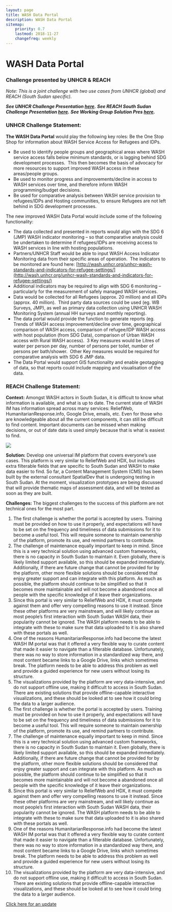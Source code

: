 ```yaml
---
layout: page
title: WASH Data Portal
description: WASH Data Portal
sitemap:
    priority: 0.7
    lastmod: 2018-11-27
    changefreq: weekly
---
```

# WASH Data Portal

### Challenge presented by UNHCR & REACH

*Note: This is a joint challenge with two use cases from UNHCR (global) and REACH (South Sudan specific).*

***See UNHCR Challenge Presentation [here](https://www.slideshare.net/dighr/challenge-4-wash-data-portal-unhcr).***
***See REACH South Sudan Challenge Presentation [here](https://www.slideshare.net/dighr/challenge-4-wash-data-portal-reach).***
***See Working Group Solution Pres [here](https://www.slideshare.net/dighr/approach-to-challenge-4-global-wash-data-portal).***


### UNHCR Challenge Statement:

**The WASH Data Portal** would play the following key roles: Be the One Stop Shop for information about WASH Service Access for Refugees and IDPs.
- Be used to identify people groups and geographical areas where WASH service access falls below minimum standards, or is lagging behind SDG development processes.  This then becomes the basis of advocacy for more resources to support improved WASH access in these areas/people groups. 
- Be used to monitor progress and improvements/decline in access to WASH services over time, and therefore inform WASH programming/budget decisions.
- Be used for comparative analysis between WASH service provision to refugees/IDPs and Hosting communities, to ensure Refugees are not left behind in SDG development processes.

The new improved WASH Data Portal would include some of the following functionality:
- The data collected and presented in reports would align with the SDG 6 (JMP) WASH indicator monitoring – so that comparative analysis could be undertaken to determine if refugees/IDPs are receiving access to WASH services in line with hosting populations.
- Partners/UNHCR Staff would be able to input WASH Access Indicator Monitoring data from their specific areas of operation.  The indicators to be monitored are found here: [http://wash.unhcr.org/unhcr-wash-standards-and-indicators-for-refugee-settings/](http://wash.unhcr.org/unhcr-wash-standards-and-indicators-for-refugee-settings/)
- Additional indicators may be required to align with SDG 6 monitoring – particularly for the measurement of safely managed WASH services.
- Data would be collected for all Refugees (approx. 20 million) and all IDPs (approx. 40 million).  Third party data sources could be used (eg. WB Surveys, JMP), as well as primary data collection using UNHCR WASH Monitoring System (annual HH surveys and monthly reporting).
- The data portal would provide the function to generate reports (eg.  Trends of WASH access improvement/decline over time, geographical comparison of WASH access, comparison of refugee/IDP WASH access with host population (from SDG Data), comparison of Urban WASH access with Rural WASH access).  3 Key measures would be Litres of water per person per day, number of persons per toilet, number of persons per bath/shower.  Other Key measures would be required for comparative analysis with SDG 6 JMP data.
- The Data Portal would support GIS functionality and enable geotagging of data, so that reports could include mapping and visualisation of the data.

### REACH Challenge Statement:

**Context:** Amongst WASH actors in South Sudan, it is difficult to know what information is available, and what is up to date. The current state of WASH IM has information spread across many services: ReliefWeb, HumanitarianResponse.info, Google Drive, emails, etc. Even for those who are knowledgeable about all the current components, it can still be difficult to find content. Important documents can be missed when making decisions, or out of date data is used simply because that is what is easiest to find.

<span class="image fit"><img src="{{ site.baseurl }}/images/wash.png" /></span>

**Solution:** Develop one universal IM platform that covers everyone’s use cases. This platform is very similar to ReliefWeb and HDX, but includes extra filterable fields that are specific to South Sudan and WASH to make data easier to find. So far, a Content Management System (CMS) has been built by the external consultant SpatialDev that is undergoing testing in South Sudan. At the moment, visualization prototypes are being discussed that will provide thematic maps of assessment data, and will be tested as soon as they are built.

**Challenges:** The biggest challenges to the success of this platform are not technical ones for the most part.

1. The first challenge is whether the portal is accepted by users. Training must be provided on how to use it properly, and expectations will have to be set on the frequency and timeliness of data submissions for it to become a useful tool. This will require someone to maintain ownership of the platform, promote its use, and remind partners to contribute. 
2. The challenge of maintenance equally important to keep in mind. Since this is a very technical solution using advanced custom frameworks, there is no capacity in South Sudan to maintain it. Even globally, there is likely limited support available, so this should be expanded immediately. Additionally, if there are future change that cannot be provided for by the platform, other more flexible solutions should be considered that enjoy greater support and can integrate with this platform. As much as possible, the platform should continue to be simplified so that it becomes more maintainable and will not become a abandoned once all people with the specific knowledge of it leave their organizations.
3. Since this portal is very similar to ReliefWeb and HDX, it must compete against them and offer very compelling reasons to use it instead. Since these other platforms are very mainstream, and will likely continue as most people’s first interaction with South Sudan WASH data, their popularity cannot be ignored. The WASH platform needs to be able to integrate with these to make sure that data uploaded to it is also shared with these portals as well.
4. One of the reasons HumanitarianResponse.info had become the latest WASH IM portal was that it offered a very flexible way to curate content that made it easier to navigate than a filterable database. Unfortunately, there was no way to store information in a standardized way there, and most content became links to a Google Drive, links which sometimes break. The platform needs to be able to address this problem as well and provide a guided experience for new users without losing its structure.
5. The visualizations provided by the platform are very data-intensive, and do not support offline use, making it difficult to access in South Sudan. There are existing solutions that provide offline-capable interactive visualizations, and these should be looked at to see how it could bring the data to a larger audience. 
6. The first challenge is whether the portal is accepted by users. Training must be provided on how to use it properly, and expectations will have to be set on the frequency and timeliness of data submissions for it to become a useful tool. This will require someone to maintain ownership of the platform, promote its use, and remind partners to contribute. 
7. The challenge of maintenance equally important to keep in mind. Since this is a very technical solution using advanced custom frameworks, there is no capacity in South Sudan to maintain it. Even globally, there is likely limited support available, so this should be expanded immediately. Additionally, if there are future change that cannot be provided for by the platform, other more flexible solutions should be considered that enjoy greater support and can integrate with this platform. As much as possible, the platform should continue to be simplified so that it becomes more maintainable and will not become a abandoned once all people with the specific knowledge of it leave their organizations.
8. Since this portal is very similar to ReliefWeb and HDX, it must compete against them and offer very compelling reasons to use it instead. Since these other platforms are very mainstream, and will likely continue as most people’s first interaction with South Sudan WASH data, their popularity cannot be ignored. The WASH platform needs to be able to integrate with these to make sure that data uploaded to it is also shared with these portals as well.
9. One of the reasons HumanitarianResponse.info had become the latest WASH IM portal was that it offered a very flexible way to curate content that made it easier to navigate than a filterable database. Unfortunately, there was no way to store information in a standardized way there, and most content became links to a Google Drive, links which sometimes break. The platform needs to be able to address this problem as well and provide a guided experience for new users without losing its structure.
10. The visualizations provided by the platform are very data-intensive, and do not support offline use, making it difficult to access in South Sudan. There are existing solutions that provide offline-capable interactive visualizations, and these should be looked at to see how it could bring the data to a larger audience. 

<a href="/WASH_update">Click here for an update</a>

